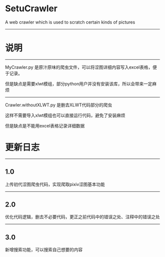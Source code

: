# SetuCrawler
A web crawler which is used to scratch certain kinds of pictures
***

# 说明
***
MyCrawler.py 是原汁原味的爬虫文件，可以将涩图详细内容写入excel表格，便于记录。

但是缺点是需要xlwt模组，部分python用户并没有安装该库，所以会带来一定麻烦

***
Crawler.withoutXLWT.py 是删去XLWT代码部分的爬虫

这样不需要导入xlwt模组也可以直接运行代码，避免了安装麻烦

但是缺点是不能用excel表格记录详细数据

# 更新日志
***

## 1.0

上传初代涩图爬虫代码，实现爬取pixiv涩图基本功能
***

## 2.0 

优化代码逻辑，删去不必要代码，更正之前代码中的错误之处、注释中的错误之处
***

## 3.0

新增搜索功能，可以搜索自己想要的内容
